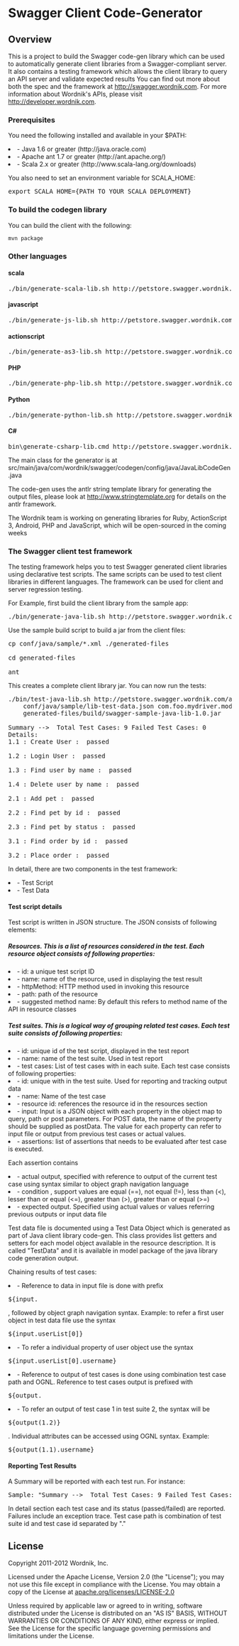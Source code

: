 # Swagger Client Code-Generator

## Overview
This is a project to build the Swagger code-gen library which can be used to automatically
generate client libraries from a Swagger-compliant server.  It also contains a testing
framework which allows the client library to query an API server and validate expected results 
You can find out more about both the spec and the framework at http://swagger.wordnik.com.  For 
more information about Wordnik's APIs, please visit http://developer.wordnik.com.  

### Prerequisites
You need the following installed and available in your $PATH:

<li>- Java 1.6 or greater (http://java.oracle.com)

<li>- Apache ant 1.7 or greater (http://ant.apache.org/)

<li>- Scala 2.x or greater (http://www.scala-lang.org/downloads)

You also need to set an environment variable for SCALA_HOME:

<pre>
export SCALA_HOME={PATH_TO_YOUR_SCALA_DEPLOYMENT}
</pre>

### To build the codegen library

You can build the client with the following:

````
mvn package
````

### Other languages
#### scala
<pre>
./bin/generate-scala-lib.sh http://petstore.swagger.wordnik.com/api "" "client" "generated-files"
</pre>

#### javascript
<pre>
./bin/generate-js-lib.sh http://petstore.swagger.wordnik.com/api "" "" "generated-files"
</pre>

#### actionscript
<pre>
./bin/generate-as3-lib.sh http://petstore.swagger.wordnik.com/api "" "client" "generated-files"
</pre>

#### PHP
<pre>
./bin/generate-php-lib.sh http://petstore.swagger.wordnik.com/api "" "client" "generated-files"
</pre>

#### Python
<pre>
./bin/generate-python-lib.sh http://petstore.swagger.wordnik.com/api "" "client" "generated-files"
</pre>

#### C&#35;
<pre>
bin\generate-csharp-lib.cmd http://petstore.swagger.wordnik.com/api "your_api_key" "PetStore" "generated-files"
</pre>

The main class for the generator is at src/main/java/com/wordnik/swagger/codegen/config/java/JavaLibCodeGen.java

The code-gen uses the antlr string template library for generating the output files, please look at
http://www.stringtemplate.org for details on the antlr framework.

The Wordnik team is working on generating libraries for Ruby, ActionScript 3, Android, PHP and JavaScript, which will be open-sourced in the coming weeks

### The Swagger client test framework

The testing framework helps you to test Swagger generated client libraries using declarative test scripts. The same 
scripts can be used to test client libraries in different languages.  The framework can be used for client and server
regression testing.

For Example, first build the client library from the sample app:
<pre>
./bin/generate-java-lib.sh http://petstore.swagger.wordnik.com/api/ special-key com.foo.mydriver generated-files
</pre>

Use the sample build script to build a jar from the client files:
<pre>
cp conf/java/sample/*.xml ./generated-files

cd generated-files

ant
</pre>

This creates a complete client library jar.  You can now run the tests:

<pre>
./bin/test-java-lib.sh http://petstore.swagger.wordnik.com/api/ special-key conf/java/sample/lib-test-script.json \
    conf/java/sample/lib-test-data.json com.foo.mydriver.model.TestData com.foo.mydriver.api \
    generated-files/build/swagger-sample-java-lib-1.0.jar

Summary -->  Total Test Cases: 9 Failed Test Cases: 0
Details: 
1.1 : Create User :  passed  
 
1.2 : Login User :  passed  
 
1.3 : Find user by name :  passed  
 
1.4 : Delete user by name :  passed  
 
2.1 : Add pet :  passed  
 
2.2 : Find pet by id :  passed  
 
2.3 : Find pet by status :  passed  
 
3.1 : Find order by id :  passed  
 
3.2 : Place order :  passed 
</pre>

In detail, there are two components in the test framework:

<li>- Test Script

<li>- Test Data


#### Test script details

Test script is written in JSON structure. The JSON consists of following elements:

##### Resources.  This is a list of resources considered in the test. Each resource object consists of following properties:

<li>- id: a unique test script ID

<li>- name: name of the resource, used in displaying the test result

<li>- httpMethod: HTTP method used in invoking this resource

<li>- path: path of the resource

<li>- suggested method name: By default this refers to method name of the API in resource classes

##### Test suites.  This is a logical way of grouping related test cases. Each test suite consists of following properties:

<li>- id: unique id of the test script, displayed in the test report

<li>- name: name of the test suite. Used in test report

<li>- test cases: List of test cases with in each suite. Each test case consists of following properties:

  <li>- id: unique with in the test suite. Used for reporting and tracking output data

  <li>- name: Name of the test case

  <li>- resource id: references the resource id in the resources section

  <li>- input: Input is a JSON object with each property in the object map to query, path or post parameters. 
  For POST data, the name of the property should be supplied as postData. The value for each property can refer 
  to input file or output from previous test cases or actual values.   

  <li>- assertions: list of assertions that needs to be evaluated after test case is executed. 

Each assertion contains

  <li>- actual output, specified with reference to output of the current test case using syntax similar to object graph navigation language 
  <li>- condition , support values are equal (==), not equal (!=), less than (<), lesser than or equal (<=),  greater than (>), greater than or equal (>=) 
  <li>- expected output. Specified using actual values or values referring previous outputs or input data file

Test data file is documented using a Test Data Object which is generated as part of Java client library code-gen.  This 
class provides list getters and setters for each model object available in the resource description.  It is called "TestData" 
and it is available in model package of the java library code generation output.
 
Chaining results of test cases:

<li>- Reference to data in input file is done with prefix <pre>${input.</pre>, followed by object graph navigation syntax. 
Example: to refer a first user object in test data file use the syntax <pre>${input.userList[0]}</pre> 

<li>- To refer a individual property of user object use the syntax <pre>${input.userList[0].username}</pre>

<li>- Reference to output of test cases is done using combination test case path and OGNL. Reference to test cases output 
is prefixed with <pre>${output.</pre>

<li>- To refer an output of test case 1 in test suite 2, the syntax will be <pre>${output(1.2)}</pre>.  Individual attributes can 
be accessed using OGNL syntax. Example: <pre>${output(1.1).username}</pre> 

#### Reporting Test Results

A Summary will be reported with each test run.  For instance: 

<pre>
Sample: "Summary -->  Total Test Cases: 9 Failed Test Cases: 0"
</pre>

In detail section each test case and its status (passed/failed) are reported. Failures include an exception trace.  Test case path is 
combination of test suite id and test case id separated by "."
     

License
-------

Copyright 2011-2012 Wordnik, Inc.

Licensed under the Apache License, Version 2.0 (the "License");
you may not use this file except in compliance with the License.
You may obtain a copy of the License at [apache.org/licenses/LICENSE-2.0](http://www.apache.org/licenses/LICENSE-2.0)

Unless required by applicable law or agreed to in writing, software
distributed under the License is distributed on an "AS IS" BASIS,
WITHOUT WARRANTIES OR CONDITIONS OF ANY KIND, either express or implied.
See the License for the specific language governing permissions and
limitations under the License.